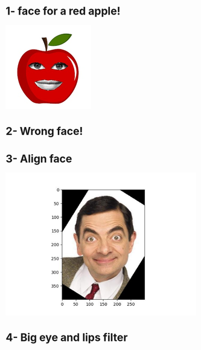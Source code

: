 # 1- face for a red apple!

![Output\face_for_red_apple.jpg](Output\face_for_red_apple.jpg)


# 2- Wrong face!


# 3- Align face
![aligned face](Output\Figure_2.jpeg)

# 4- Big eye and lips filter

